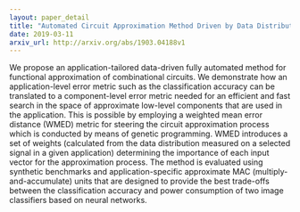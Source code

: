 ```yaml
---
layout: paper_detail
title: "Automated Circuit Approximation Method Driven by Data Distribution"
date: 2019-03-11
arxiv_url: http://arxiv.org/abs/1903.04188v1
---
```


We propose an application-tailored data-driven fully automated method for functional approximation of combinational circuits. We demonstrate how an application-level error metric such as the classification accuracy can be translated to a component-level error metric needed for an efficient and fast search in the space of approximate low-level components that are used in the application. This is possible by employing a weighted mean error distance (WMED) metric for steering the circuit approximation process which is conducted by means of genetic programming. WMED introduces a set of weights (calculated from the data distribution measured on a selected signal in a given application) determining the importance of each input vector for the approximation process. The method is evaluated using synthetic benchmarks and application-specific approximate MAC (multiply-and-accumulate) units that are designed to provide the best trade-offs between the classification accuracy and power consumption of two image classifiers based on neural networks.
